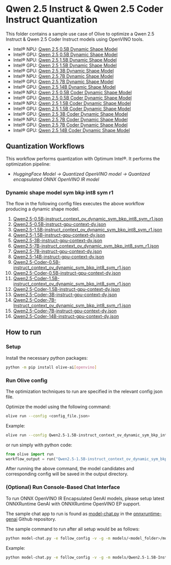 # Qwen 2.5 Instruct & Qwen 2.5 Coder Instruct Quantization

This folder contains a sample use case of Olive to optimize a Qwen 2.5 Instruct & Qwen 2.5 Coder Instruct models using OpenVINO tools.

- Intel® NPU: [Qwen 2.5 0.5B Dynamic Shape Model](https://huggingface.co/Qwen/Qwen2.5-0.5B-Instruct)
- Intel® GPU: [Qwen 2.5 0.5B Dynamic Shape Model](https://huggingface.co/Qwen/Qwen2.5-0.5B-Instruct)
- Intel® NPU: [Qwen 2.5 1.5B Dynamic Shape Model](https://huggingface.co/Qwen/Qwen2.5-1.5B-Instruct)
- Intel® GPU: [Qwen 2.5 1.5B Dynamic Shape Model](https://huggingface.co/Qwen/Qwen2.5-1.5B-Instruct)
- Intel® GPU: [Qwen 2.5 3B Dynamic Shape Model](https://huggingface.co/Qwen/Qwen2.5-3B-Instruct)
- Intel® NPU: [Qwen 2.5 7B Dynamic Shape Model](https://huggingface.co/Qwen/Qwen2.5-7B-Instruct)
- Intel® GPU: [Qwen 2.5 7B Dynamic Shape Model](https://huggingface.co/Qwen/Qwen2.5-7B-Instruct)
- Intel® GPU: [Qwen 2.5 14B Dynamic Shape Model](https://huggingface.co/Qwen/Qwen2.5-14B-Instruct)
- Intel® NPU: [Qwen 2.5 0.5B Coder Dynamic Shape Model](https://huggingface.co/Qwen/Qwen2.5-Coder-0.5B-instruct)
- Intel® GPU: [Qwen 2.5 0.5B Coder Dynamic Shape Model](https://huggingface.co/Qwen/Qwen2.5-Coder-0.5B-instruct)
- Intel® NPU: [Qwen 2.5 1.5B Coder Dynamic Shape Model](https://huggingface.co/Qwen/Qwen2.5-Coder-1.5B-instruct)
- Intel® GPU: [Qwen 2.5 1.5B Coder Dynamic Shape Model](https://huggingface.co/Qwen/Qwen2.5-Coder-1.5B-instruct)
- Intel® GPU: [Qwen 2.5 3B Coder Dynamic Shape Model](https://huggingface.co/Qwen/Qwen2.5-Coder-3B-instruct)
- Intel® NPU: [Qwen 2.5 7B Coder Dynamic Shape Model](https://huggingface.co/Qwen/Qwen2.5-Coder-7B-instruct)
- Intel® GPU: [Qwen 2.5 7B Coder Dynamic Shape Model](https://huggingface.co/Qwen/Qwen2.5-Coder-7B-instruct)
- Intel® GPU: [Qwen 2.5 14B Coder Dynamic Shape Model](https://huggingface.co/Qwen/Qwen2.5-Coder-14B-instruct)

## Quantization Workflows

This workflow performs quantization with Optimum Intel®. It performs the optimization pipeline:

- *HuggingFace Model -> Quantized OpenVINO model -> Quantized encapsulated ONNX OpenVINO IR model*

### Dynamic shape model sym bkp int8 sym r1

The flow in the following config files executes the above workflow producing a dynamic shape model.

1. [Qwen2.5-0.5B-instruct_context_ov_dynamic_sym_bkp_int8_sym_r1.json](Qwen2.5-0.5B-instruct_context_ov_dynamic_sym_bkp_int8_sym_r1.json)
2. [Qwen2.5-0.5B-instruct-gpu-context-dy.json](Qwen2.5-0.5B-instruct-gpu-context-dy.json)
3. [Qwen2.5-1.5B-instruct_context_ov_dynamic_sym_bkp_int8_sym_r1.json](Qwen2.5-1.5B-instruct_context_ov_dynamic_sym_bkp_int8_sym_r1.json)
4. [Qwen2.5-1.5B-instruct-gpu-context-dy.json](Qwen2.5-1.5B-instruct-gpu-context-dy.json)
5. [Qwen2.5-3B-instruct-gpu-context-dy.json](Qwen2.5-3B-instruct-gpu-context-dy.json)
6. [Qwen2.5-7B-instruct_context_ov_dynamic_sym_bkp_int8_sym_r1.json](Qwen2.5-7B-instruct_context_ov_dynamic_sym_bkp_int8_sym_r1.json)
7. [Qwen2.5-7B-instruct-gpu-context-dy.json](Qwen2.5-7B-instruct-gpu-context-dy.json)
8. [Qwen2.5-14B-instruct-gpu-context-dy.json](Qwen2.5-14B-instruct-gpu-context-dy.json)
9. [Qwen2.5-Coder-0.5B-instruct_context_ov_dynamic_sym_bkp_int8_sym_r1.json](Qwen2.5-Coder-0.5B-instruct_context_ov_dynamic_sym_bkp_int8_sym_r1.json)
10. [Qwen2.5-Coder-0.5B-instruct-gpu-context-dy.json](Qwen2.5-Coder-0.5B-instruct-gpu-context-dy.json)
11. [Qwen2.5-Coder-1.5B-instruct_context_ov_dynamic_sym_bkp_int8_sym_r1.json](Qwen2.5-Coder-1.5B-instruct_context_ov_dynamic_sym_bkp_int8_sym_r1.json)
12. [Qwen2.5-Coder-1.5B-instruct-gpu-context-dy.json](Qwen2.5-Coder-1.5B-instruct-gpu-context-dy.json)
13. [Qwen2.5-Coder-3B-instruct-gpu-context-dy.json](Qwen2.5-Coder-3B-instruct-gpu-context-dy.json)
14. [Qwen2.5-Coder-7B-Instruct_context_ov_dynamic_sym_bkp_int8_sym_r1.json](Qwen2.5-Coder-7B-Instruct_context_ov_dynamic_sym_bkp_int8_sym_r1.json)
15. [Qwen2.5-Coder-7B-instruct-gpu-context-dy.json](Qwen2.5-Coder-7B-instruct-gpu-context-dy.json)
16. [Qwen2.5-Coder-14B-instruct-gpu-context-dy.json](Qwen2.5-Coder-14B-instruct-gpu-context-dy.json)


## How to run

### Setup

Install the necessary python packages:

```bash
python -m pip install olive-ai[openvino]
```

### Run Olive config

The optimization techniques to run are specified in the relevant config json file.

Optimize the model using the following command:

```bash
olive run --config <config_file.json>
```

Example:
```bash
olive run --config Qwen2.5-1.5B-instruct_context_ov_dynamic_sym_bkp_int8_sym_r1.json
```
or run simply with python code:

```python
from olive import run
workflow_output = run("Qwen2.5-1.5B-instruct_context_ov_dynamic_sym_bkp_int8_sym_r1.json")
```

After running the above command, the model candidates and corresponding config will be saved in the output directory.

### (Optional) Run Console-Based Chat Interface

To run ONNX OpenVINO IR Encapsulated GenAI models, please setup latest ONNXRuntime GenAI with ONNXRuntime OpenVINO EP support.

The sample chat app to run is found as [model-chat.py](https://github.com/microsoft/onnxruntime-genai/blob/main/examples/python/model-chat.py) in the [onnxruntime-genai](https://github.com/microsoft/onnxruntime-genai/) Github repository.

The sample command to run after all setup would be as follows:

```bash
python model-chat.py -e follow_config -v -g -m models/<model_folder>/model/
```

Example:

```bash
python model-chat.py -e follow_config -v -g -m models/Qwen2.5-1.5B-Instruct_context_ov_dynamic_sym_bkp_int8_sym_r1/model/
```
